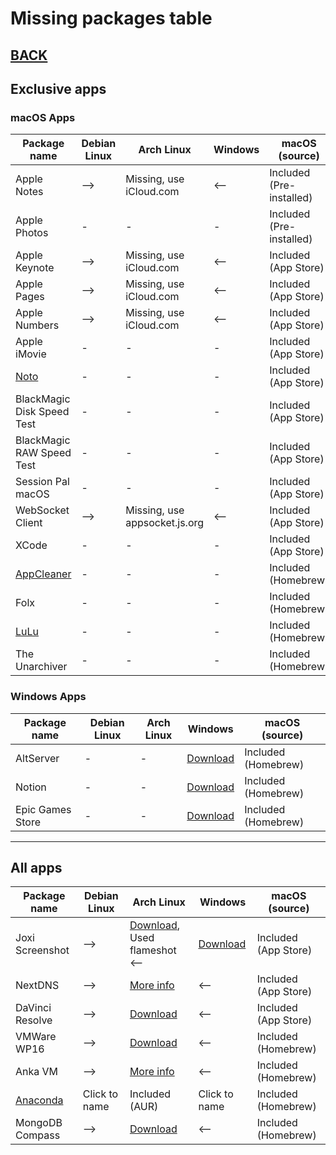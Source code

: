 # Missing packages table

## [BACK](../MISSING.md)

## Exclusive apps

### macOS Apps

| Package name                                  | Debian Linux | Arch Linux                    | Windows | macOS (source)           |
| --------------------------------------------- | ------------ | ----------------------------- | ------- | ------------------------ |
| Apple Notes                                   | -->          | Missing, use iCloud.com       | <--     | Included (Pre-installed) |
| Apple Photos                                  | -            | -                             | -       | Included (Pre-installed) |
| Apple Keynote                                 | -->          | Missing, use iCloud.com       | <--     | Included (App Store)     |
| Apple Pages                                   | -->          | Missing, use iCloud.com       | <--     | Included (App Store)     |
| Apple Numbers                                 | -->          | Missing, use iCloud.com       | <--     | Included (App Store)     |
| Apple iMovie                                  | -            | -                             | -       | Included (App Store)     |
| [Noto](https://noto.ink/)                     | -            | -                             | -       | Included (App Store)     |
| BlackMagic Disk Speed Test                    | -            | -                             | -       | Included (App Store)     |
| BlackMagic RAW Speed Test                     | -            | -                             | -       | Included (App Store)     |
| Session Pal macOS                             | -            | -                             | -       | Included (App Store)     |
| WebSocket Client                              | -->          | Missing, use appsocket.js.org | <--     | Included (App Store)     |
| XCode                                         | -            | -                             | -       | Included (App Store)     |
| [AppCleaner](http://freemacsoft.net)          | -            | -                             | -       | Included (Homebrew)      |
| Folx                                          | -            | -                             | -       | Included (Homebrew)      |
| [LuLu](https://github.com/objective-see/LuLu) | -            | -                             | -       | Included (Homebrew)      |
| The Unarchiver                                | -            | -                             | -       | Included (Homebrew)      |

### Windows Apps

| Package name     | Debian Linux | Arch Linux | Windows                                                 | macOS (source)      |
| ---------------- | ------------ | ---------- | ------------------------------------------------------- | ------------------- |
| AltServer        | -            | -          | [Download](https://altstore.io/)                        | Included (Homebrew) |
| Notion           | -            | -          | [Download](https://www.notion.so/desktop)               | Included (Homebrew) |
| Epic Games Store | -            | -          | [Download](https://www.epicgames.com/store/ru/download) | Included (Homebrew) |

---

## All apps

| Package name                                                   | Debian Linux  | Arch Linux                                                                                                            | Windows                              | macOS (source)       |
| -------------------------------------------------------------- | ------------- | --------------------------------------------------------------------------------------------------------------------- | ------------------------------------ | -------------------- |
| Joxi Screenshot                                                | -->           | [Download](http://joxi.ru/download/), Used flameshot <--                                                              | [Download](http://joxi.ru/download/) | Included (App Store) |
| NextDNS                                                        | -->           | [More info](https://github.com/nextdns/nextdns/wiki)                                                                  | <--                                  | Included (App Store) |
| DaVinci Resolve                                                | -->           | [Download](https://www.blackmagicdesign.com/ru/products/davinciresolve/)                                              | <--                                  | Included (App Store) |
| VMWare WP16                                                    | -->           | [Download](https://my.vmware.com/en/web/vmware/downloads/details?downloadGroup=PLAYER-1610&productId=1039&rPId=55792) | <--                                  | Included (Homebrew)  |
| Anka VM                                                        | -->           | [More info](https://veertu.com/download-anka-build/)                                                                  | <--                                  | Included (Homebrew)  |
| [Anaconda](https://www.anaconda.com/products/individual#linux) | Click to name | Included (AUR)                                                                                                        | Click to name                        | Included (Homebrew)  |
| MongoDB Compass                                                | -->           | [Download](https://www.mongodb.com/try/download/compass)                                                              | <--                                  | Included (Homebrew)  |
